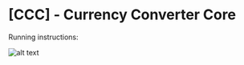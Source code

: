 # [CCC] - Currency Converter Core

Running instructions:

![alt text](https://i.imgur.com/hw8q7LE.png)
